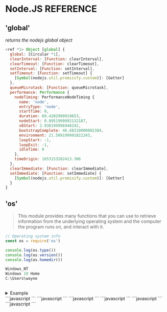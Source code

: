 # Node.JS REFERENCE

## 'global'
*returns the nodejs global object*
```javascript
<ref *1> Object [global] {
  global: [Circular *1],
  clearInterval: [Function: clearInterval],
  clearTimeout: [Function: clearTimeout],
  setInterval: [Function: setInterval],
  setTimeout: [Function: setTimeout] {
    [Symbol(nodejs.util.promisify.custom)]: [Getter]
  },
  queueMicrotask: [Function: queueMicrotask],
  performance: Performance {
    nodeTiming: PerformanceNodeTiming {
      name: 'node',
      entryType: 'node',
      startTime: 0,
      duration: 69.4202999919653,
      nodeStart: 0.8951999992132187,
      v8Start: 2.938199996948242,
      bootstrapComplete: 46.68310000002384,
      environment: 21.509199991822243,
      loopStart: -1,
      loopExit: -1,
      idleTime: 0
    },
    timeOrigin: 1653153282413.306
  },
  clearImmediate: [Function: clearImmediate],
  setImmediate: [Function: setImmediate] {
    [Symbol(nodejs.util.promisify.custom)]: [Getter]
  }
}
```

## 'os'
>This module provides many functions that you can use to retrieve information from the underlying operating system and the computer the program runs on, and interact with it.
```javascript
// Operating system info
const os = require('os')

console.log(os.type())
console.log(os.version())
console.log(os.homedir())

Windows_NT
Windows 10 Home
C:\Users\wayne
```
##
<details><summary>Example</summary>
```javascript
```
</details>
```javascript
```
```javascript
```
```javascript
```
```javascript
```
```javascript
```
```javascript
```